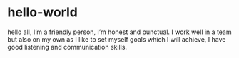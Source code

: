 # hello-world

hello all,
I’m a friendly person, I’m honest and punctual.
I work well in a team but also on my own as I like to set myself goals which I will achieve, I have good listening and communication skills.
